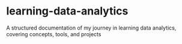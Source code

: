# learning-data-analytics
A structured documentation of my journey in learning data analytics, covering concepts, tools, and projects
